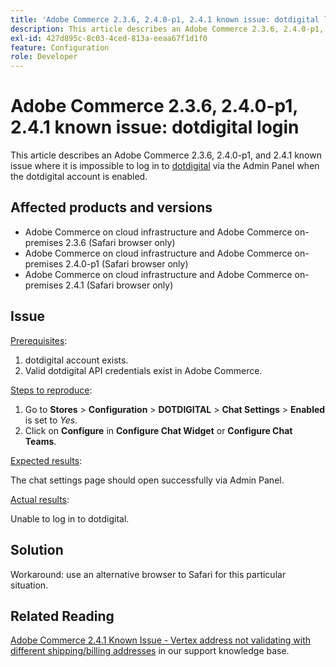 ```yaml
---
title: 'Adobe Commerce 2.3.6, 2.4.0-p1, 2.4.1 known issue: dotdigital login'
description: This article describes an Adobe Commerce 2.3.6, 2.4.0-p1, and 2.4.1 known issue where it is impossible to log in to [dotdigital](https://dotdigital.com/) via the Admin Panel when the dotdigital account is enabled.
exl-id: 427d895c-8c03-4ced-813a-eeaa67f1d1f0
feature: Configuration
role: Developer
---
```

# Adobe Commerce 2.3.6, 2.4.0-p1, 2.4.1 known issue: dotdigital login

This article describes an Adobe Commerce 2.3.6, 2.4.0-p1, and 2.4.1 known issue where it is impossible to log in to [dotdigital](https://dotdigital.com/) via the Admin Panel when the dotdigital account is enabled.

## Affected products and versions

* Adobe Commerce on cloud infrastructure and Adobe Commerce on-premises 2.3.6 (Safari browser only)
* Adobe Commerce on cloud infrastructure and Adobe Commerce on-premises 2.4.0-p1 (Safari browser only)
* Adobe Commerce on cloud infrastructure and Adobe Commerce on-premises 2.4.1 (Safari browser only)

## Issue

<u>Prerequisites</u>:

1. dotdigital account exists.
1. Valid dotdigital API credentials exist in Adobe Commerce.

<u>Steps to reproduce</u>:

1. Go to **Stores** > **Configuration** > **DOTDIGITAL** > **Chat Settings** > **Enabled** is set to *Yes.*
1. Click on **Configure** in **Configure Chat Widget** or **Configure Chat Teams**.

<u>Expected results</u>:

The chat settings page should open successfully via Admin Panel.

<u>Actual results</u>:

Unable to log in to dotdigital.

## Solution

Workaround: use an alternative browser to Safari for this particular situation.

## Related Reading

 [Adobe Commerce 2.4.1 Known Issue - Vertex address not validating with different shipping/billing addresses](/help/troubleshooting/miscellaneous/magento-2-4-1-vertex-address-validation-message-post-address-update.md) in our support knowledge base.
